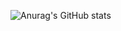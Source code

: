 

![Anurag's GitHub stats](https://github-readme-stats.vercel.app/api?username=anuraghazra&hide=contribs,prs)
